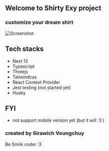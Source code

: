 ## Welcome to Shirty Exy project
### customize your dream shirt
![Screenshot](preview.gif)


## Tech stacks

- Next 13 
- Typescript
- Threejs
- Tailwindcss
- React Context Provider
- Jest testing (not started yet)
- Husky

## FYI
- not support mobile version yet (but it will :3 )

### created by Sirawich Voungchuy

Be Smile coder :3 
